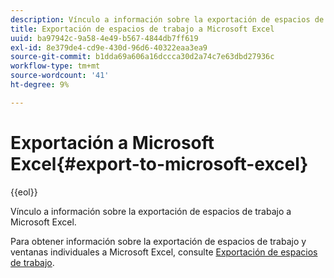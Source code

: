 ```yaml
---
description: Vínculo a información sobre la exportación de espacios de trabajo a Microsoft Excel.
title: Exportación de espacios de trabajo a Microsoft Excel
uuid: ba97942c-9a58-4e49-b567-4844db7ff619
exl-id: 8e379de4-cd9e-430d-96d6-40322eaa3ea9
source-git-commit: b1dda69a606a16dccca30d2a74c7e63dbd27936c
workflow-type: tm+mt
source-wordcount: '41'
ht-degree: 9%

---
```


# Exportación a Microsoft Excel{#export-to-microsoft-excel}

{{eol}}

Vínculo a información sobre la exportación de espacios de trabajo a Microsoft Excel.

Para obtener información sobre la exportación de espacios de trabajo y ventanas individuales a Microsoft Excel, consulte [Exportación de espacios de trabajo](../../../../home/c-get-started/c-work-worksp/c-ex-wksp.md#concept-27e4457bd14b43f198071e38d85d6d2f).
